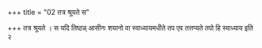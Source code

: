 +++
title = "02 तत्र श्रूयते स"

+++
तत्र श्रूयते । स यदि तिष्ठन्न् आसीनः शयानो वा स्वाध्यायमधीते तप एव तत्तप्यते तपो हि स्वाध्याय इति २